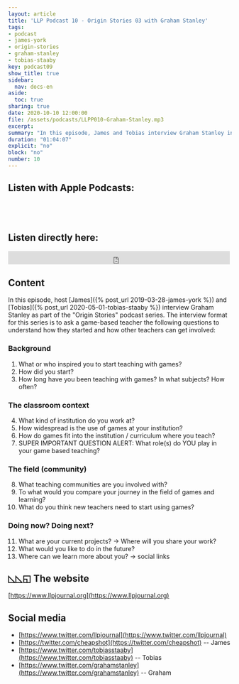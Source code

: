 ```yaml
---
layout: article
title: 'LLP Podcast 10 - Origin Stories 03 with Graham Stanley'
tags:
- podcast
- james-york
- origin-stories
- graham-stanley
- tobias-staaby
key: podcast09
show_title: true
sidebar:
  nav: docs-en
aside:
  toc: true
sharing: true
date: 2020-10-10 12:00:00
file: /assets/podcasts/LLPP010-Graham-Stanley.mp3
excerpt: 
summary: "In this episode, James and Tobias interview Graham Stanley in regards to how he started teaching with games." 
duration: "01:04:07"
explicit: "no"
block: "no"
number: 10
---
```


## Listen with Apple Podcasts:

<a href="https://podcasts.apple.com/jp/podcast/ludic-language-pedagogy/id1480071532" style="display:inline-block;overflow:hidden;background:url(https://linkmaker.itunes.apple.com/en-us/badge-lrg.svg?releaseDate=2020-02-27T00:00:00Z&kind=podcast&bubble=apple_music) no-repeat;width:165px;height:40px;"></a>


## Listen directly here:

<iframe src="https://archive.org/embed/llpp-010-graham-stanley" width="500" height="30" frameborder="0" webkitallowfullscreen="true" mozallowfullscreen="true" allowfullscreen></iframe>

## Content

In this episode, host [James]({% post_url 2019-03-28-james-york %}) and [Tobias]({% post_url 2020-05-01-tobias-staaby %}) interview Graham Stanley as part of the "Origin Stories" podcast series. The interview format for this series is to ask a game-based teacher the following questions to understand how they started and how other teachers can get involved:

### Background
1. What or who inspired you to start teaching with games? 
2. How did you start?
3. How long have you been teaching with games? In what subjects? How often?

### The classroom context

4. What kind of institution do you work at? 
5. How widespread is the use of games at your institution? 
6. How do games fit into the institution / curriculum where you teach?
7. SUPER IMPORTANT QUESTION ALERT: What role(s) do YOU play in your game based teaching? 

### The field (community)
8. What teaching communities are you involved with?
9. To what would you compare your journey in the field of games and learning?
10. What do you think new teachers need to start using games?

### Doing now? Doing next?
11. What are your current projects? → Where will you share your work?
12. What would you like to do in the future?
13.  Where can we learn more about you? → social links

## ◺◺◱ The website

[https://www.llpjournal.org](https://www.llpjournal.org)

## Social media

- [https://www.twitter.com/llpjournal](https://www.twitter.com/llpjournal)
- [https://twitter.com/cheapshot](https://twitter.com/cheapshot) -- James
- [https://www.twitter.com/tobiasstaaby](https://www.twitter.com/tobiasstaaby) -- Tobias
- [https://www.twitter.com/grahamstanley](https://www.twitter.com/grahamstanley) -- Graham